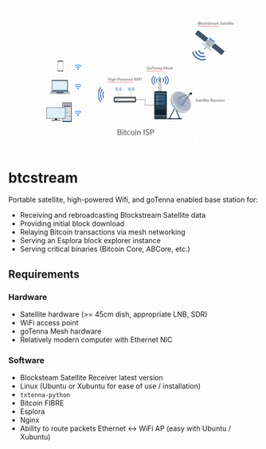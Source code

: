 ![bitcoin isp](bisp.png)

# btcstream
Portable satellite, high-powered Wifi, and goTenna enabled base station for:
* Receiving and rebroadcasting Blockstream Satellite data
* Providing initial block download
* Relaying Bitcoin transactions via mesh networking
* Serving an Esplora block explorer instance
* Serving critical binaries (Bitcoin Core, ABCore, etc.)

## Requirements

### Hardware 
* Satellite hardware (>= 45cm dish, appropriate LNB, SDR)
* WiFi access point 
* goTenna Mesh hardware
* Relatively modern computer with Ethernet NIC

### Software
* Blocksteam Satellite Receiver latest version
* Linux (Ubuntu or Xubuntu for ease of use / installation)
* `txtenna-python`
* Bitcoin FIBRE
* Esplora
* Nginx
* Ability to route packets Ethernet <-> WiFi AP (easy with Ubuntu / Xubuntu)
